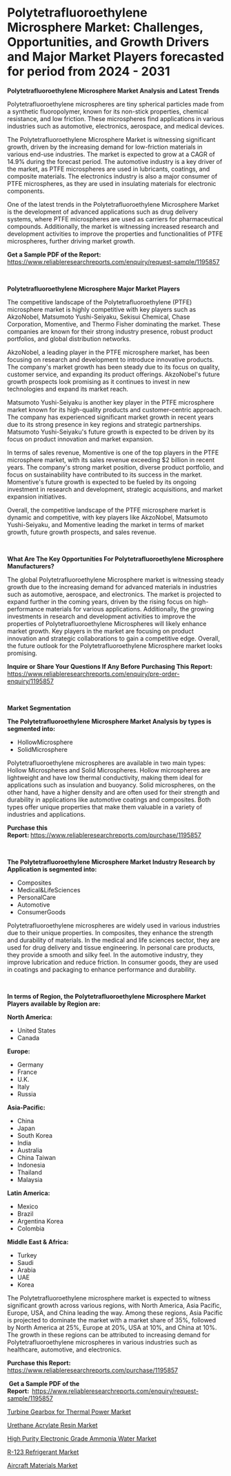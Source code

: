 <p><h1>Polytetrafluoroethylene Microsphere Market: Challenges, Opportunities, and Growth Drivers and Major Market Players forecasted for period from 2024 - 2031</h1></p><p><strong>Polytetrafluoroethylene Microsphere Market Analysis and Latest Trends</strong></p>
<p><p>Polytetrafluoroethylene microspheres are tiny spherical particles made from a synthetic fluoropolymer, known for its non-stick properties, chemical resistance, and low friction. These microspheres find applications in various industries such as automotive, electronics, aerospace, and medical devices.</p><p>The Polytetrafluoroethylene Microsphere Market is witnessing significant growth, driven by the increasing demand for low-friction materials in various end-use industries. The market is expected to grow at a CAGR of 14.9% during the forecast period. The automotive industry is a key driver of the market, as PTFE microspheres are used in lubricants, coatings, and composite materials. The electronics industry is also a major consumer of PTFE microspheres, as they are used in insulating materials for electronic components.</p><p>One of the latest trends in the Polytetrafluoroethylene Microsphere Market is the development of advanced applications such as drug delivery systems, where PTFE microspheres are used as carriers for pharmaceutical compounds. Additionally, the market is witnessing increased research and development activities to improve the properties and functionalities of PTFE microspheres, further driving market growth.</p></p>
<p><strong>Get a Sample PDF of the Report:&nbsp;</strong> <a href="https://www.reliableresearchreports.com/enquiry/request-sample/1195857">https://www.reliableresearchreports.com/enquiry/request-sample/1195857</a></p>
<p>&nbsp;</p>
<p><strong>Polytetrafluoroethylene Microsphere Major Market Players</strong></p>
<p><p>The competitive landscape of the Polytetrafluoroethylene (PTFE) microsphere market is highly competitive with key players such as AkzoNobel, Matsumoto Yushi-Seiyaku, Sekisui Chemical, Chase Corporation, Momentive, and Thermo Fisher dominating the market. These companies are known for their strong industry presence, robust product portfolios, and global distribution networks.</p><p>AkzoNobel, a leading player in the PTFE microsphere market, has been focusing on research and development to introduce innovative products. The company's market growth has been steady due to its focus on quality, customer service, and expanding its product offerings. AkzoNobel's future growth prospects look promising as it continues to invest in new technologies and expand its market reach.</p><p>Matsumoto Yushi-Seiyaku is another key player in the PTFE microsphere market known for its high-quality products and customer-centric approach. The company has experienced significant market growth in recent years due to its strong presence in key regions and strategic partnerships. Matsumoto Yushi-Seiyaku's future growth is expected to be driven by its focus on product innovation and market expansion.</p><p>In terms of sales revenue, Momentive is one of the top players in the PTFE microsphere market, with its sales revenue exceeding $2 billion in recent years. The company's strong market position, diverse product portfolio, and focus on sustainability have contributed to its success in the market. Momentive's future growth is expected to be fueled by its ongoing investment in research and development, strategic acquisitions, and market expansion initiatives.</p><p>Overall, the competitive landscape of the PTFE microsphere market is dynamic and competitive, with key players like AkzoNobel, Matsumoto Yushi-Seiyaku, and Momentive leading the market in terms of market growth, future growth prospects, and sales revenue.</p></p>
<p>&nbsp;</p>
<p><strong>What Are The Key Opportunities For Polytetrafluoroethylene Microsphere Manufacturers?</strong></p>
<p><p>The global Polytetrafluoroethylene Microsphere market is witnessing steady growth due to the increasing demand for advanced materials in industries such as automotive, aerospace, and electronics. The market is projected to expand further in the coming years, driven by the rising focus on high-performance materials for various applications. Additionally, the growing investments in research and development activities to improve the properties of Polytetrafluoroethylene Microspheres will likely enhance market growth. Key players in the market are focusing on product innovation and strategic collaborations to gain a competitive edge. Overall, the future outlook for the Polytetrafluoroethylene Microsphere market looks promising.</p></p>
<p><strong>Inquire or Share Your Questions If Any Before Purchasing This Report:</strong> <a href="https://www.reliableresearchreports.com/enquiry/pre-order-enquiry/1195857">https://www.reliableresearchreports.com/enquiry/pre-order-enquiry/1195857</a></p>
<p>&nbsp;</p>
<p><strong>Market Segmentation</strong></p>
<p><strong>The Polytetrafluoroethylene Microsphere Market Analysis by types is segmented into:</strong></p>
<p><ul><li>HollowMicrosphere</li><li>SolidMicrosphere</li></ul></p>
<p><p>Polytetrafluoroethylene microspheres are available in two main types: Hollow Microspheres and Solid Microspheres. Hollow microspheres are lightweight and have low thermal conductivity, making them ideal for applications such as insulation and buoyancy. Solid microspheres, on the other hand, have a higher density and are often used for their strength and durability in applications like automotive coatings and composites. Both types offer unique properties that make them valuable in a variety of industries and applications.</p></p>
<p><strong>Purchase this Report:&nbsp;</strong><a href="https://www.reliableresearchreports.com/purchase/1195857">https://www.reliableresearchreports.com/purchase/1195857</a></p>
<p>&nbsp;</p>
<p><strong>The Polytetrafluoroethylene Microsphere Market Industry Research by Application is segmented into:</strong></p>
<p><ul><li>Composites</li><li>Medical&LifeSciences</li><li>PersonalCare</li><li>Automotive</li><li>ConsumerGoods</li></ul></p>
<p><p>Polytetrafluoroethylene microspheres are widely used in various industries due to their unique properties. In composites, they enhance the strength and durability of materials. In the medical and life sciences sector, they are used for drug delivery and tissue engineering. In personal care products, they provide a smooth and silky feel. In the automotive industry, they improve lubrication and reduce friction. In consumer goods, they are used in coatings and packaging to enhance performance and durability.</p></p>
<p>&nbsp;</p>
<p><strong>In terms of Region, the Polytetrafluoroethylene Microsphere Market Players available by Region are:</strong></p>
<p>
    <p> <strong> North America: </strong>
        <ul>
            <li>United States</li>
            <li>Canada</li>
        </ul>
        </p> 
    <p> <strong> Europe: </strong>
        <ul>
            <li>Germany</li>
            <li>France</li>
            <li>U.K.</li>
            <li>Italy</li>
            <li>Russia</li>
        </ul>
        </p> 
    <p> <strong> Asia-Pacific: </strong>
        <ul>
            <li>China</li>
            <li>Japan</li>
            <li>South Korea</li>
            <li>India</li>
            <li>Australia</li>
            <li>China Taiwan</li>
            <li>Indonesia</li>
            <li>Thailand</li>
            <li>Malaysia</li>
        </ul>
        </p> 
    <p> <strong> Latin America: </strong>
        <ul>
            <li>Mexico</li>
            <li>Brazil</li>
            <li>Argentina Korea</li>
            <li>Colombia</li>
        </ul>
        </p> 
    <p> <strong> Middle East & Africa: </strong>
        <ul>
            <li>Turkey</li>
            <li>Saudi</li>
            <li>Arabia</li>
            <li>UAE</li>
            <li>Korea</li>
        </ul>
    </p>
    </p>
<p><p>The Polytetrafluoroethylene microsphere market is expected to witness significant growth across various regions, with North America, Asia Pacific, Europe, USA, and China leading the way. Among these regions, Asia Pacific is projected to dominate the market with a market share of 35%, followed by North America at 25%, Europe at 20%, USA at 10%, and China at 10%. The growth in these regions can be attributed to increasing demand for Polytetrafluoroethylene microspheres in various industries such as healthcare, automotive, and electronics.</p></p>
<p><strong>Purchase this Report: </strong><a href="https://www.reliableresearchreports.com/purchase/1195857">https://www.reliableresearchreports.com/purchase/1195857</a></p>
<p>&nbsp;<strong>Get a Sample PDF of the Report:&nbsp;&nbsp;</strong><a href="https://www.reliableresearchreports.com/enquiry/request-sample/1195857">https://www.reliableresearchreports.com/enquiry/request-sample/1195857</a></p>
<p><strong></strong></p>
<p><p><a href="https://medium.com/@bobbyreynolds76g/turbine-gearbox-for-thermal-power-market-trends-and-market-analysis-forecasted-for-period-2024-2031-812b87e7b46e">Turbine Gearbox for Thermal Power Market</a></p><p><a href="https://issuu.com/reportprime-2/docs/urethane-acrylate-resin-market-size-2030.pptx">Urethane Acrylate Resin Market</a></p><p><a href="https://github.com/ashepherd82/Market-Research-Report-List-3/blob/main/high-purity-electronic-grade-ammonia-water-market.md">High Purity Electronic Grade Ammonia Water Market</a></p><p><a href="https://github.com/irfadac/Market-Research-Report-List-1/blob/main/r-123-refrigerant-market.md">R-123 Refrigerant Market</a></p><p><a href="https://issuu.com/reportprime-2/docs/aircraft-materials-market-size-2030.pptx">Aircraft Materials Market</a></p></p>